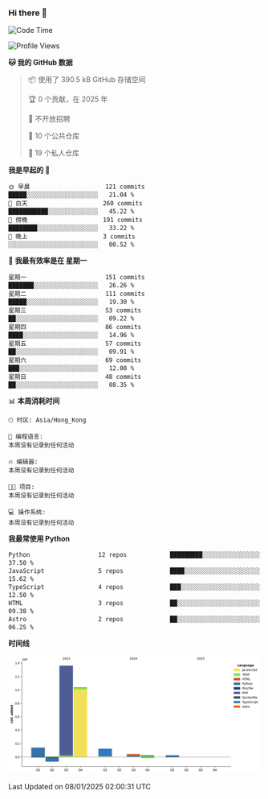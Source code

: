 ### Hi there 👋

<!--
**Mrzqd/Mrzqd** is a ✨ _special_ ✨ repository because its `README.md` (this file) appears on your GitHub profile.

Here are some ideas to get you started:

- 🔭 I’m currently working on ...
- 🌱 I’m currently learning ...
- 👯 I’m looking to collaborate on ...
- 🤔 I’m looking for help with ...
- 💬 Ask me about ...
- 📫 How to reach me: ...
- 😄 Pronouns: ...
- ⚡ Fun fact: ...
-->
<!--START_SECTION:waka-->
![Code Time](http://img.shields.io/badge/Code%20Time-260%20hrs%2011%20mins-blue)

![Profile Views](http://img.shields.io/badge/%E4%B8%AA%E4%BA%BA%E8%B5%84%E6%96%99%E8%A7%82%E7%9C%8B%E6%AC%A1%E6%95%B0-0-blue)

**🐱 我的 GitHub 数据** 

> 📦  使用了 390.5 kB GitHub 存储空间 
 > 
> 🏆 0 个贡献，在 2025 年
 > 
> 🚫 不开放招聘
 > 
> 📜 10 个公共仓库 
 > 
> 🔑 19 个私人仓库 
 > 
**我是早起的 🐤** 

```text
🌞 早晨                     121 commits         █████░░░░░░░░░░░░░░░░░░░░   21.04 % 
🌆 白天                     260 commits         ███████████░░░░░░░░░░░░░░   45.22 % 
🌃 傍晚                     191 commits         ████████░░░░░░░░░░░░░░░░░   33.22 % 
🌙 晚上                     3 commits           ░░░░░░░░░░░░░░░░░░░░░░░░░   00.52 % 
```
📅 **我最有效率是在 星期一** 

```text
星期一                      151 commits         ███████░░░░░░░░░░░░░░░░░░   26.26 % 
星期二                      111 commits         █████░░░░░░░░░░░░░░░░░░░░   19.30 % 
星期三                      53 commits          ██░░░░░░░░░░░░░░░░░░░░░░░   09.22 % 
星期四                      86 commits          ████░░░░░░░░░░░░░░░░░░░░░   14.96 % 
星期五                      57 commits          ██░░░░░░░░░░░░░░░░░░░░░░░   09.91 % 
星期六                      69 commits          ███░░░░░░░░░░░░░░░░░░░░░░   12.00 % 
星期日                      48 commits          ██░░░░░░░░░░░░░░░░░░░░░░░   08.35 % 
```


📊 **本周消耗时间** 

```text
🕑︎ 时区: Asia/Hong_Kong

💬 编程语言: 
本周没有记录到任何活动

🔥 编辑器: 
本周没有记录到任何活动

🐱‍💻 项目: 
本周没有记录到任何活动

💻 操作系统: 
本周没有记录到任何活动
```

**我最常使用 Python** 

```text
Python                   12 repos            █████████░░░░░░░░░░░░░░░░   37.50 % 
JavaScript               5 repos             ████░░░░░░░░░░░░░░░░░░░░░   15.62 % 
TypeScript               4 repos             ███░░░░░░░░░░░░░░░░░░░░░░   12.50 % 
HTML                     3 repos             ██░░░░░░░░░░░░░░░░░░░░░░░   09.38 % 
Astro                    2 repos             ██░░░░░░░░░░░░░░░░░░░░░░░   06.25 % 
```



**时间线**

![Lines of Code chart](https://raw.githubusercontent.com/Mrzqd/Mrzqd/main/assets/bar_graph.png)


 Last Updated on 08/01/2025 02:00:31 UTC
<!--END_SECTION:waka-->
